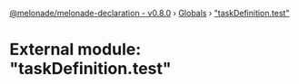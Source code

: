 [@melonade/melonade-declaration - v0.8.0](../README.md) › [Globals](../globals.md) › ["taskDefinition.test"](_taskdefinition_test_.md)

# External module: "taskDefinition.test"


